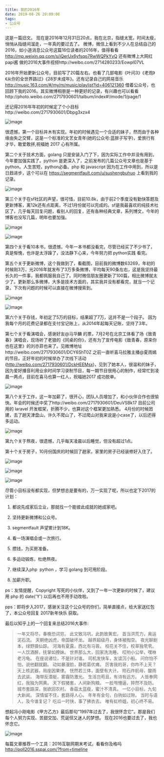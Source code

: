 ```yaml
---
title: 我的2016年
date: 2019-08-26 20:00:08
tags:
- 公众号
---
```

这是一篇旧文。
现在是2016年12月31日20点，我在北京，指缝太宽，时间太瘦，悄悄从指缝间溜走，一年真的要过去了。 微博，微信上看到不少人在总结自己的2016，如小道消息公众号这篇16位读者的2016年，值得看看 http://mp.weixin.qq.com/s/iQerUx6yfsqo7RwWQPkYvQ 还有微博上大网红 papi酱 做的2016大事件视频http://weibo.com/2714280233/Eowpl07VL

2016年开始更新公众号，目前写了20篇左右。也看了几部电影《叶问3》《老炮》《从你的全世界路过》《28岁未成年》。还有记录自己的网易音乐 http://music.163.com/#/my/m/music/playlist?id=406121360 借着公众号，也回顾下我的2016。其实微博相册是一种更好的记录，有兴趣也可以看看http://photo.weibo.com/2717930601/talbum/index#!/mode/1/page/1

还记得2016年年初的时候定了个小目标http://weibo.com/2717930601/Dbpg3xzx4

![image](https://upload-images.jianshu.io/upload_images/17817191-3fc545edbabba49f?imageMogr2/auto-orient/strip%7CimageView2/2/w/1240)

很遗憾，第一个目标并木有实现。年初的时候遇见一个合适的妹子，然而由于各种缘由失之交臂，这是一个标准的文艺女青年(她的公众号:蓝胖子写字)，爱旅行有才华，敢爱敢拼,祝福她 2017 心有所属。

第二个关于技术方面，golang 只是安装入门了下，因为实际工作中并没有用到，今年要加强实践了。python 是更深入了，之前发布的几篇公众号文章也是基于python。人生苦短，python必备。php 和 javascript 因为在工作中用到，所以是日趋进步，这个可以在 https://segmentfault.com/u/sushengbuhuo 上看到我的记录。

![image](https://upload-images.jianshu.io/upload_images/17817191-3684d283b0280f53?imageMogr2/auto-orient/strip%7CimageView2/2/w/1240)

第三个关于在sf社区的声望，很可惜，目前10.8k，由于前2个季度没有勤快答题及更新博客，离12k还有点距离，不过1月份就可以完成的。sf是我最喜欢的纯技术社区了，几乎每天回复问题，看别人的回复，还有各种经典文章，系列博文，今年的博客也没写几篇，明年也要加强。

![image](https://upload-images.jianshu.io/upload_images/17817191-a9231097b86ca866?imageMogr2/auto-orient/strip%7CimageView2/2/w/1240)

![image](https://upload-images.jianshu.io/upload_images/17817191-b8b77cae5b578850?imageMogr2/auto-orient/strip%7CimageView2/2/w/1240)

第四个关于看10本书，很遗憾，今年一本书都没看完，尽管已经买了不少书了，真是惭愧，也许是太浮躁了，没法静下心来，今年努力把 python实践 看完。

第五个关于更新微博，这个我做到了，看截图，目前我的微博数63269，年初的时候刚3万，光2016年就发布了3万多条微博，平均每天90条左右，这是我坚持最长久的一件事，我都佩服我自己了。同时微信朋友圈更新了100篇，相比微博就太少了。更新那么多微博，大多是技术方面的，其实我并没有都看完，就当一个记录，下次有问题的时候可以直接在微博搜索到。

![image](https://upload-images.jianshu.io/upload_images/17817191-1326278829f0bfea?imageMogr2/auto-orient/strip%7CimageView2/2/w/1240)

![image](https://upload-images.jianshu.io/upload_images/17817191-6527f7349a6fa56a?imageMogr2/auto-orient/strip%7CimageView2/2/w/1240)

第六个关于存钱，年初定了5万的目标，结果超了7万，这并不是一个段子。 因为我每个月的花费记录都在支付宝记账上，从2014年起每天记账，坚持了3年。

第七个关于看演唱会，感谢好友@马华麟 的票，7月2号在北京工体看了场《致青春》演唱会，现场听了老狼的《同桌的你》，还有为了宣传电影《致青春，原来你也在这里》的刘亦菲也来了。见微博地址http://weibo.com/2717930601/DCY6ShT0Z 之前一直听喜马拉雅主播@夏雨嫣 的节目，正好年初的时候举办了次线下活动(http://weibo.com/2717930601/DckHEEMsx)，见到了她本人，很温和的妹子，因为爱好播音利用业余时间学习录制节目，每一期节目很用心的制作，经常忙到凌晨一两点，目前在喜马也算一红人，祝福她2017 成功脱单。

![image](https://upload-images.jianshu.io/upload_images/17817191-d4d3932a4bb86856?imageMogr2/auto-orient/strip%7CimageView2/2/w/1240)

第八个关于工作，这一年加薪了，很开心，团队人员增加了，和小伙伴合作也很愉快。年会的时候还中奖了http://weibo.com/2717930601/DeuVSBk17 目前公司用的 laravel 开发框架，折腾不少，也算对这个框架更加熟悉。 4月份的时候团建，去了趟天津盘山，许久不爬山了，不过爬山对我来说是小case了，以后还得多运动。

 

![image](https://upload-images.jianshu.io/upload_images/17817191-d8777cc395071816?imageMogr2/auto-orient/strip%7CimageView2/2/w/1240)

第九个关于熬夜，很遗憾，几乎每天凌晨以后睡觉，但没有超过1点。

第十个关于房子，10月份国庆的时候回了趟家，家里的房子已经装修好入住了。

![image](https://upload-images.jianshu.io/upload_images/17817191-99ecc5e96534e42b?imageMogr2/auto-orient/strip%7CimageView2/2/w/1240)

![image](https://upload-images.jianshu.io/upload_images/17817191-4990cd9c26e20143?imageMogr2/auto-orient/strip%7CimageView2/2/w/1240)

![image](https://upload-images.jianshu.io/upload_images/17817191-38d8db54e6ce596d?imageMogr2/auto-orient/strip%7CimageView2/2/w/1240)

尽管小目标没有都实现，但梦想总是要有的，万一实现了呢，所以也定下2017的计划：

1.  都说先成家后立业，那就找一个能彼此成就的她成家吧。

2.  坚持更新微博和公众号。

3.  segmentfault 声望累计到18K。

4.  看一场演唱会或一次旅行。

5.  攒钱，为买房准备。

6.  多运动锻炼，杜绝熬夜。

7.  继续深入php  python ，学习 golang 到可用阶段。

8.  加薪升职。

ps：友情提醒，Copyright 写死的小伙伴，又到了一年一次更新的时候了，建议用 php 的 date('Y') 以后再也不用手动改啦。

pps：即将步入2017，感谢关注这个公众号的你们，简单直接点，给大家送红包了，本公众号回复 2017新年快乐 获取。

最后以知乎上的一个回复来总结2016大事件:

> 一年又将尽，春晚恐词穷。 此文致冯巩，此韵致黄宏。 首当洪荒力，奥运泥石流。 天朝绝凶虎，帝国破坏龙。 越界超级丹，身体被掏空。 夜光聊剧本，绿野摄仙踪。 河海有夏露，西北有马蓉。 校花关不住，校草独茕茕。 一人饮酒醉，抚掌如撩妹。 世界那么大，回家洗洗睡。 哎哟小公举，嘿咻老污龟。 在座说诸位，不是针对谁。 司机发快车，友谊沉小船。 问你怕不怕，说他翻就翻。 动如暴漫脸，静若葛优瘫。 厉害我的哥，你咋不上天？ 天上核武器，局座因果律。 恍然若三体，面壁有大计。 陨石炸航母，酸雨去武装。 海带反潜艇，雾霾防激光。 生活岂苟且，有诗有远方。 人皆奉网红，我独为网黄。 天下假猪套，人间新狗粮。 一脸甩懵逼，猝然不及防。 城市套路深，我欲回农村。 香菇太蓝瘦，蜜汁不清真。 一亿小目标，九旬大新闻。 深情留不住，套路得人心。 年年有金句，白驹如过隙。 当时与语人，及今谁复记？ 吃瓜一时快，事了拂衣去。 唯有虹桥姐，初心终不易。

想起冯小刚电影《甲方乙方》最后那句“1997年过去了，我很怀念它”。那是我们每个人努力实现、苦甜交加、荒诞但又迷人的梦想。 现在2016也要过去了，我也怀念它。

![image](https://upload-images.jianshu.io/upload_images/17817191-2d926aaf347e301e?imageMogr2/auto-orient/strip%7CimageView2/2/w/1240)

每篇文章推荐一个工具：2016互联网期末考试，看看你及格吗 http://poll2016.sspai.com/?from=timeline
